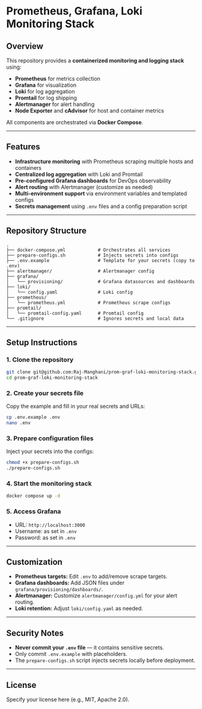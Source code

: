 # Prometheus, Grafana, Loki Monitoring Stack

## Overview
This repository provides a **containerized monitoring and logging stack** using:

- **Prometheus** for metrics collection
- **Grafana** for visualization
- **Loki** for log aggregation
- **Promtail** for log shipping
- **Alertmanager** for alert handling
- **Node Exporter** and **cAdvisor** for host and container metrics

All components are orchestrated via **Docker Compose**.

---

## Features
- **Infrastructure monitoring** with Prometheus scraping multiple hosts and containers
- **Centralized log aggregation** with Loki and Promtail
- **Pre-configured Grafana dashboards** for DevOps observability
- **Alert routing** with Alertmanager (customize as needed)
- **Multi-environment support** via environment variables and templated configs
- **Secrets management** using `.env` files and a config preparation script

---

## Repository Structure
```
.
├── docker-compose.yml            # Orchestrates all services
├── prepare-configs.sh            # Injects secrets into configs
├── .env.example                  # Template for your secrets (copy to .env)
├── alertmanager/                 # Alertmanager config
├── grafana/
│   └── provisioning/             # Grafana datasources and dashboards
├── loki/
│   └── config.yaml               # Loki config
├── prometheus/
│   └── prometheus.yml            # Prometheus scrape configs
├── promtail/
│   └── promtail-config.yaml      # Promtail config
└── .gitignore                    # Ignores secrets and local data
```

---

## Setup Instructions

### 1. Clone the repository
```bash
git clone git@github.com:Raj-Manghani/prom-graf-loki-monitoring-stack.git
cd prom-graf-loki-monitoring-stack
```

### 2. Create your secrets file
Copy the example and fill in your real secrets and URLs:
```bash
cp .env.example .env
nano .env
```

### 3. Prepare configuration files
Inject your secrets into the configs:
```bash
chmod +x prepare-configs.sh
./prepare-configs.sh
```

### 4. Start the monitoring stack
```bash
docker compose up -d
```

### 5. Access Grafana
- URL: `http://localhost:3000`
- Username: as set in `.env`
- Password: as set in `.env`

---

## Customization

- **Prometheus targets:** Edit `.env` to add/remove scrape targets.
- **Grafana dashboards:** Add JSON files under `grafana/provisioning/dashboards/`.
- **Alertmanager:** Customize `alertmanager/config.yml` for your alert routing.
- **Loki retention:** Adjust `loki/config.yaml` as needed.

---

## Security Notes
- **Never commit your `.env` file** — it contains sensitive secrets.
- Only commit `.env.example` with placeholders.
- The `prepare-configs.sh` script injects secrets locally before deployment.

---

## License
Specify your license here (e.g., MIT, Apache 2.0).
